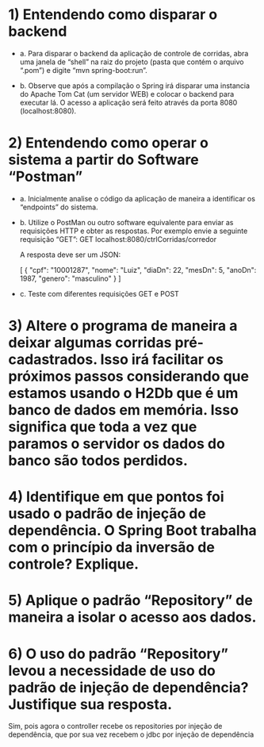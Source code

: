# 1) Entendendo como disparar o backend

  - a. Para disparar o backend da aplicação de controle de corridas, abra uma janela de “shell” na raiz do projeto (pasta que contém o arquivo “.pom”) e digite “mvn   spring-boot:run”.

  - b. Observe que após a compilação o Spring irá disparar uma instancia do Apache Tom Cat (um servidor WEB) e colocar o backend para executar lá. O acesso a aplicação será feito através da porta 8080 (localhost:8080).

# 2) Entendendo como operar o sistema a partir do Software “Postman”

  - a. Inicialmente analise o código da aplicação de maneira a identificar os “endpoints” do sistema.

  - b. Utilize o PostMan ou outro software equivalente para enviar as requisições HTTP e obter as respostas. Por exemplo envie a seguinte requisição “GET”:
    GET localhost:8080/ctrlCorridas/corredor

    A resposta deve ser um JSON:

    [ { "cpf": "10001287", "nome": "Luiz", "diaDn": 22, "mesDn": 5, "anoDn": 1987, "genero": "masculino" } ]

  - c. Teste com diferentes requisições GET e POST

# 3) Altere o programa de maneira a deixar algumas corridas pré-cadastrados. Isso irá facilitar os próximos passos considerando que estamos usando o H2Db que é um banco de dados em memória. Isso significa que toda a vez que paramos o servidor os dados do banco são todos perdidos.

# 4) Identifique em que pontos foi usado o padrão de injeção de dependência. O Spring Boot trabalha com o princípio da inversão de controle? Explique.

# 5) Aplique o padrão “Repository” de maneira a isolar o acesso aos dados.

# 6) O uso do padrão “Repository” levou a necessidade de uso do padrão de injeção de dependência? Justifique sua resposta.
  Sim, pois agora o controller recebe os repositories por injeção de dependência, que por sua vez recebem o jdbc por injeção de dependência